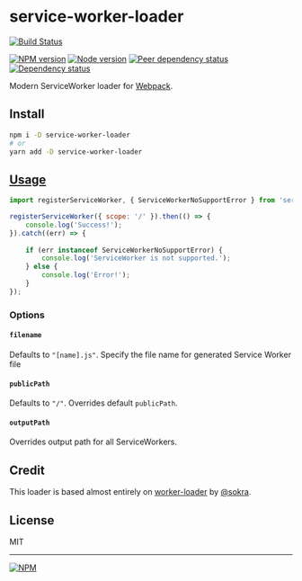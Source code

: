 # service-worker-loader

[![Build Status](https://travis-ci.org/mohsen1/service-worker-loader.svg?branch=master)](https://travis-ci.org/mohsen1/service-worker-loader)

[![NPM version][npm]][npm-url]
[![Node version][node]][node-url]
[![Peer dependency status][peer-deps]][peer-deps-url]
[![Dependency status][deps]][deps-url]

[npm]: https://img.shields.io/npm/v/service-worker-loader.svg
[npm-url]: https://www.npmjs.com/package/service-worker-loader

[node]: https://img.shields.io/node/v/service-worker-loader.svg
[node-url]: https://nodejs.org

[peer-deps]: https://img.shields.io/david/peer/mohsen1/service-worker-loader.svg
[peer-deps-url]: https://david-dm.org/mohsen1/service-worker-loader?type=peer

[deps]: https://img.shields.io/david/mohsen1/service-worker-loader.svg
[deps-url]: https://david-dm.org/mohsen1/service-worker-loader

Modern ServiceWorker loader for [Webpack](https://webpack.js.org).

## Install

```sh
npm i -D service-worker-loader
# or
yarn add -D service-worker-loader
```

## [Usage](https://webpack.js.org/concepts/loaders)

```js
import registerServiceWorker, { ServiceWorkerNoSupportError } from 'service-worker-loader!./sw';

registerServiceWorker({ scope: '/' }).then(() => {
	console.log('Success!');
}).catch((err) => {
	
	if (err instanceof ServiceWorkerNoSupportError) {
		console.log('ServiceWorker is not supported.');
	} else {
		console.log('Error!');
	}
});
```

### Options

#### `filename`
Defaults to `"[name].js"`. Specify the file name for generated Service Worker file

#### `publicPath`
Defaults to `"/"`. Overrides default `publicPath`. 

#### `outputPath`
Overrides output path for all ServiceWorkers.

## Credit

This loader is based almost entirely on [worker-loader](https://github.com/webpack/worker-loader) by [@sokra](https://github.com/sokra).

## License

MIT

---
[![NPM](https://nodei.co/npm/service-worker-loader.png?downloads=true&downloadRank=true&stars=true)](https://nodei.co/npm/service-worker-loader/)
